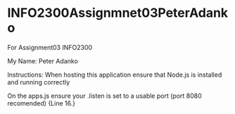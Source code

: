 # INFO2300Assignmnet03PeterAdanko
For Assignment03 INFO2300

My Name: Peter Adanko

Instructions:
  When hosting this application ensure that Node.js is installed and running correctly
  
  On the apps.js ensure your .listen is set to a usable port (port 8080 recomended) {Line 16.}
